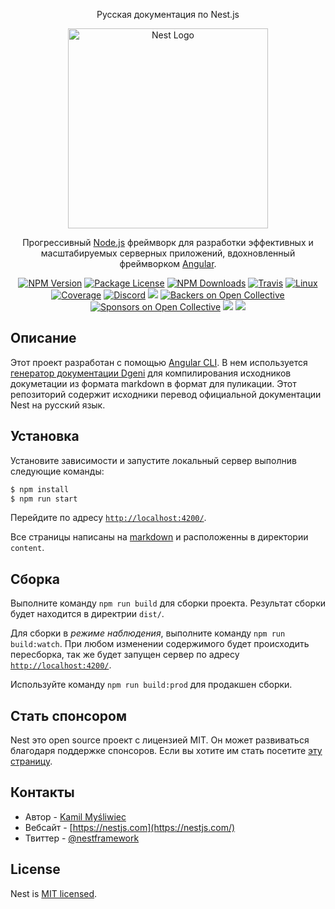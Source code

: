 <p align="center">
  Русская документация по Nest.js
</p>

<p align="center">
  <a href="http://nestjs.com/" target="_blank"><img src="https://nestjs.com/img/logo_text.svg" width="320" alt="Nest Logo" /></a>
</p>

[travis-image]: https://api.travis-ci.org/nestjs/nest.svg?branch=master
[travis-url]: https://travis-ci.org/nestjs/nest
[linux-image]: https://img.shields.io/travis/nestjs/nest/master.svg?label=linux
[linux-url]: https://travis-ci.org/nestjs/nest

<p align="center">Прогрессивный <a href="http://nodejs.org" target="_blank">Node.js</a> фреймворк для разработки эффективных и масштабируемых серверных приложений, вдохновленный фреймворком <a href="https://angular.io" target="_blank">Angular</a>.</p>
    <p align="center">
<a href="https://www.npmjs.com/~nestjscore"><img src="https://img.shields.io/npm/v/@nestjs/core.svg" alt="NPM Version" /></a>
<a href="https://www.npmjs.com/~nestjscore"><img src="https://img.shields.io/npm/l/@nestjs/core.svg" alt="Package License" /></a>
<a href="https://www.npmjs.com/~nestjscore"><img src="https://img.shields.io/npm/dm/@nestjs/core.svg" alt="NPM Downloads" /></a>
<a href="https://travis-ci.org/nestjs/nest"><img src="https://api.travis-ci.org/nestjs/nest.svg?branch=master" alt="Travis" /></a>
<a href="https://travis-ci.org/nestjs/nest"><img src="https://img.shields.io/travis/nestjs/nest/master.svg?label=linux" alt="Linux" /></a>
<a href="https://coveralls.io/github/nestjs/nest?branch=master"><img src="https://coveralls.io/repos/github/nestjs/nest/badge.svg?branch=master#6" alt="Coverage" /></a>
<a href="https://discord.gg/G7Qnnhy" target="_blank"><img src="https://img.shields.io/badge/discord-online-brightgreen.svg" alt="Discord"/></a>
  <a href="https://dev.to/nestjs"><img src="https://img.shields.io/badge/blog-dev.to-green"/></a>
<a href="https://opencollective.com/nest#backer"><img src="https://opencollective.com/nest/backers/badge.svg" alt="Backers on Open Collective" /></a>
<a href="https://opencollective.com/nest#sponsor"><img src="https://opencollective.com/nest/sponsors/badge.svg" alt="Sponsors on Open Collective" /></a>
  <a href="https://paypal.me/kamilmysliwiec"><img src="https://img.shields.io/badge/Donate-PayPal-dc3d53.svg"/></a>
  <a href="https://twitter.com/nestframework"><img src="https://img.shields.io/twitter/follow/nestframework.svg?style=social&label=Follow"></a>
</p>
  <!--[![Backers on Open Collective](https://opencollective.com/nest/backers/badge.svg)](https://opencollective.com/nest#backer)
  [![Sponsors on Open Collective](https://opencollective.com/nest/sponsors/badge.svg)](https://opencollective.com/nest#sponsor)-->

## Описание

Этот проект разработан с помощью [Angular CLI](https://github.com/angular/angular-cli). В нем используется [генератор документации Dgeni](https://github.com/angular/dgeni) для компилирования исходников докуметации из формата markdown в формат для пуликации. Этот репозиторий содержит исходники перевод официальной документации Nest на русский язык.

## Установка

Установите зависимости и запустите локальный сервер выполнив следующие команды:

```bash
$ npm install
$ npm run start
```

Перейдите по адресу [`http://localhost:4200/`](http://localhost:4200/).

Все страницы написаны на [markdown](https://github.com/adam-p/markdown-here/wiki/Markdown-Cheatsheet) и расположенны в директории `content`.

## Сборка

Выполните команду `npm run build` для сборки проекта. Результат сборки будет находится в директрии `dist/`.

Для сборки в _режиме наблюдения_, выполните команду `npm run build:watch`. При любом изменении содержимого будет происходить пересборка, так же будет запущен сервер по адресу [`http://localhost:4200/`](http://localhost:4200/).

Используйте команду `npm run build:prod` для продакшен сборки.

## Стать спонсором

Nest это open source проект с лицензией MIT. Он может развиваться благодаря поддержке спонсоров. Если вы хотите им стать посетите [эту страницу](https://opencollective.com/nest).

## Контакты

- Автор - [Kamil Myśliwiec](https://twitter.com/kammysliwiec)
- Вебсайт - [https://nestjs.com](https://nestjs.com/)
- Твиттер - [@nestframework](https://twitter.com/nestframework)

## License

Nest is [MIT licensed](LICENSE).
